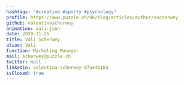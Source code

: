 ```yaml
---
hashtags: "#creative #sporty #psychology"
profile: https://www.puzzle.ch/de/blog/articles/author/vscherwey
github: valentinascherwey
animation: vali.json
date: 2020-11-26
title: Vali Scherwey
alias: Vali
function: Marketing Manager
mail: scherwey@puzzle.ch
twitter: null
linkedin: valentina-scherwey-87a44b164
isClosed: true
---
```

